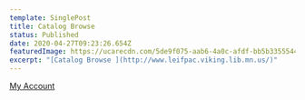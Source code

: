 ```yaml
---
template: SinglePost
title: Catalog Browse
status: Published
date: 2020-04-27T09:23:26.654Z
featuredImage: https://ucarecdn.com/5de9f075-aab6-4a0c-afdf-bb5b33555443/
excerpt: "[Catalog Browse ](http://www.leifpac.viking.lib.mn.us/)"
---
```

[My Account](http://www.leifpac.viking.lib.mn.us/ipac20/ipac.jsp?menu=account)